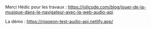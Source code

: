 Merci Hédic pour les travaux : https://jolicode.com/blog/jouer-de-la-musique-dans-le-navigateur-avec-la-web-audio-api

La démo : https://nispeon-test-audio-api.netlify.app/
